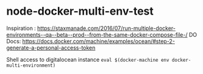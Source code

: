 # node-docker-multi-env-test


Inspiration : https://staxmanade.com/2016/07/run-multiple-docker-environments--qa--beta--prod--from-the-same-docker-compose-file-/
DO Docs: https://docs.docker.com/machine/examples/ocean/#step-2-generate-a-personal-access-token

Shell access to digitalocean instance
`eval $(docker-machine env docker-multi-environment)`